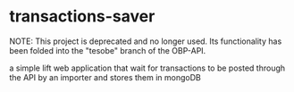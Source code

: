transactions-saver
==================

NOTE: This project is deprecated and no longer used. Its functionality has been folded into the "tesobe" branch of the OBP-API.


a simple lift web application that wait for transactions to be posted through the API by an importer and stores them in mongoDB
